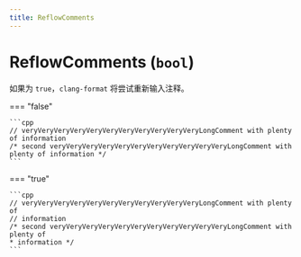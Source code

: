 ```yaml
---
title: ReflowComments
---
```


# ReflowComments (`bool`)

如果为 `true`，`clang-format` 将尝试重新输入注释。

=== "false"

    ```cpp
    // veryVeryVeryVeryVeryVeryVeryVeryVeryVeryVeryLongComment with plenty of information
    /* second veryVeryVeryVeryVeryVeryVeryVeryVeryVeryVeryLongComment with plenty of information */
    ```

=== "true"

    ```cpp
    // veryVeryVeryVeryVeryVeryVeryVeryVeryVeryVeryLongComment with plenty of
    // information
    /* second veryVeryVeryVeryVeryVeryVeryVeryVeryVeryVeryLongComment with plenty of
    * information */
    ```
